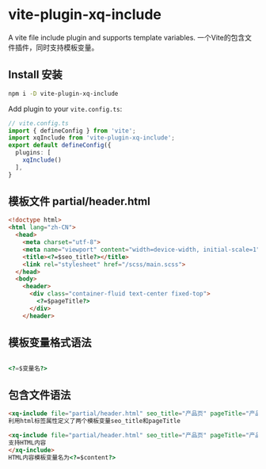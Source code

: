 # vite-plugin-xq-include
A vite file include plugin and supports template variables.
一个Vite的包含文件插件，同时支持模板变量。

## Install 安装

```bash
npm i -D vite-plugin-xq-include
```

Add plugin to your `vite.config.ts`:

```ts
// vite.config.ts
import { defineConfig } from 'vite';
import xqInclude from 'vite-plugin-xq-include';
export default defineConfig({
  plugins: [
    xqInclude()
  ],
}
```


## 模板文件 partial/header.html

```html
<!doctype html>
<html lang="zh-CN">
  <head>
    <meta charset="utf-8">
    <meta name="viewport" content="width=device-width, initial-scale=1">
    <title><?=$seo_title?></title>
    <link rel="stylesheet" href="/scss/main.scss">
  </head>
  <body>
    <header>
      <div class="container-fluid text-center fixed-top">
        <?=$pageTitle?>
      </div>
    </header>
```

## 模板变量格式语法
```php

<?=$变量名?>

```

## 包含文件语法
```html
<xq-include file="partial/header.html" seo_title="产品页" pageTitle="产品页"></xq-include>
利用html标签属性定义了两个模板变量seo_title和pageTitle

```

```html
<xq-include file="partial/header.html" seo_title="产品页" pageTitle="产品页">
支持HTML内容
</xq-include>
HTML内容模板变量名为<?=$content?>

```
